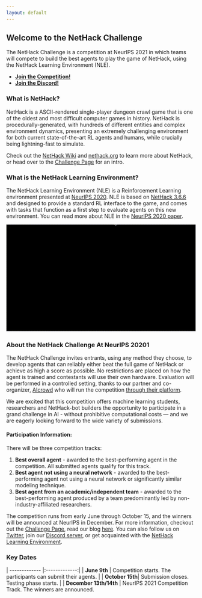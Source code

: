 ```yaml
---
layout: default
---
```


## Welcome to the NetHack Challenge

The NetHack Challenge is a competition at NeurIPS 2021 in which teams will compete to build the best agents to play the game of NetHack, using the NetHack Learning Environment (NLE).

* **[Join the Competition!](https://www.aicrowd.com/challenges/neurips-2021-nethack-challenge)**
* **[Join the Discord!](https://discord.gg/zkFWQmSWBA)**


### What is NetHack?

NetHack is a ASCII-rendered single-player dungeon crawl game that is one of the oldest and most difficult computer games in history.  NetHack is procedurally-generated, with hundreds of different entities and complex environment dynamics, presenting an extremely challenging environment for both current state-of-the-art RL agents and humans, while crucially being lightning-fast to simulate.

Check out the [NetHack Wiki](https://nethackwiki.com/wiki/Main_Page) and [nethack.org](http://nethack.org/) to learn more about NetHack, or head over to the [Challenge Page](https://www.aicrowd.com/challenges/neurips-2021-nethack-challenge) for an intro.


### What is the NetHack Learning Environment?

The NetHack Learning Environment (NLE) is a Reinforcement Learning environment presented at [NeurIPS 2020](https://neurips.cc/Conferences/2020).
NLE is based on [NetHack 3.6.6](https://github.com/NetHack/NetHack/tree/NetHack-3.6.6_PostRelease) and designed to provide a standard RL interface to the game, and comes with tasks that function as a first step to evaluate agents on this new environment.
You can read more about NLE in the [NeurIPS 2020 paper](https://arxiv.org/abs/2006.13760).

![Example of an agent running on NLE](https://github.com/facebookresearch/nle/raw/master/dat/nle/example_run.gif)


### About the NetHack Challenge At NeurIPS 20201

The NetHack Challenge invites entrants, using any method they choose, to develop agents that can reliably either beat the full game of NetHack or achieve as high a score as possible. No restrictions are placed on how the agent is trained and contestants will use their own hardware. Evaluation will be performed in a controlled setting, thanks to our partner and co-organizer, [AIcrowd](https://www.aicrowd.com/) who will run the competition [through their platform](https://www.aicrowd.com/challenges/neurips-2021-nethack-challenge).

We are excited that this competition offers machine learning students, researchers and NetHack-bot builders the opportunity to participate in a grand challenge in AI - without prohibitive computational costs — and we are eagerly looking forward to the wide variety of submissions.


#### Participation Information:
There will be three competition tracks:
1. **Best overall agent** - awarded to the best-performing agent in the competition. All submitted agents qualify for this track.
2. **Best agent not using a neural network** - awarded to the best-performing agent not using a neural network or significantly similar modeling technique.
3. **Best agent from an academic/independent team** - awarded to the best-performing agent produced by a team predominantly led by non-industry-affiliated researchers.

The competition runs from early June through October 15, and the winners will be announced at NeurIPS in December. For more information, checkout out the [Challenge Page](https://www.aicrowd.com/challenges/neurips-2021-nethack-challenge), read our blog [here](https://ai.facebook.com/blog/launching-the-nethack-challenge-at-neurips-2021). You can also follow us on [Twitter](https://twitter.com/NetHack_LE), join our [Discord server](https://discord.gg/zkFWQmSWBA), or get acquainted with the [NetHack Learning Environment](https://github.com/facebookresearch/nle).

### Key Dates

| ------------- |:-------------:|
| **June  9th** | Competition starts. The participants can submit their agents. |
| **October 15th**| Submission closes. Testing phase starts. |
| **December 13th/14th** | NeurIPS 2021 Competition Track. The winners are announced.
